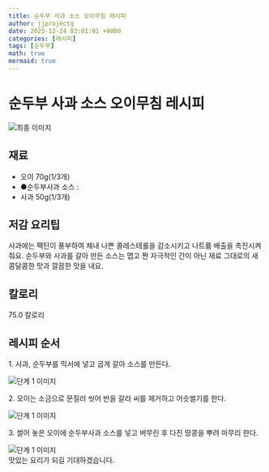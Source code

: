 ```yaml
---
title: 순두부 사과 소스 오이무침 레시피
author: jjprojectg
date: 2023-12-24 03:01:01 +0000
categories: [레시피]
tags: [순두부]
math: true
mermaid: true
---
```

<meta name="og:type" content="website"/>
<meta charset="UTF-8"/>
<div class="header">
  <h1>순두부 사과 소스 오이무침 레시피</h1>
</div>

<div class="container my-4">
  <div class="row">
    <div class="col-12 col-md-6">
      <div class="recipe-image">
        <img src="http://www.foodsafetykorea.go.kr/uploadimg/cook/10_00032_2.png" class="step-image" alt="최종 이미지"/>
      </div>
    </div>
    <div class="col-12 col-md-6">
      <div class="ingredients">
        <h2>재료</h2>
        <ul class="card">
          <li> 오이 70g(1/3개) </li>
          <li> ●순두부사과 소스 :  </li>
          <li>  사과 50g(1/3개) </li>
</ul>
      </div>
    </div>
    <div class="col-12 col-md-6">
      <div class="ingredients">
        <h2>저감 요리팁</h2>
        <div class="card"> 
          <p>
            사과에는 팩틴이 풍부하여 체내 나쁜 콜레스테롤을 감소시키고 나트륨 배출을 촉진시켜줘요. 순두부와 사과를 갈아 만든 소스는 맵고 짠 자극적인 간이 아닌 재료 그대로의 새콤달콤한 맛과 깔끔한 맛을 내요.
          </p>
        </div>
      </div>
      <div class="ingredients">
        <h2>칼로리</h2>
        <div class="card"> 
          <p>
            75.0 칼로리
          </p>
        </div>
      </div>
    </div>
  </div>

  <h2 class="my-4">레시피 순서</h2>
  <div class="card recipe-card">
    <div class="card-body recipe-step">
      <p class="card-text step-description">1. 사과, 순두부를 믹서에 넣고 곱게 갈아 소스를 만든다.</p>
      <img src="http://www.foodsafetykorea.go.kr/uploadimg/cook/20_00032_1.png" alt="단계 1 이미지" class="step-image"/>
    </div>
  </div>
  <div class="card recipe-card">
    <div class="card-body recipe-step">
      <p class="card-text step-description">2. 오이는 소금으로 문질러 씻어 반을 갈라 씨를 제거하고 어슷썰기를 한다.</p>
      <img src="http://www.foodsafetykorea.go.kr/uploadimg/cook/20_00032_2.png" alt="단계 1 이미지" class="step-image"/>
    </div>
  </div>
  <div class="card recipe-card">
    <div class="card-body recipe-step">
      <p class="card-text step-description">3. 썰어 놓은 오이에 순두부사과 소스를 넣고 버무린 후 다진 땅콩을 뿌려 마무리 한다.</p>
      <img src="http://www.foodsafetykorea.go.kr/uploadimg/cook/20_00032_3.png" alt="단계 1 이미지" class="step-image"/>
    </div>
  </div>

</div>
맛있는 요리가 되길 기대하겠습니다.
